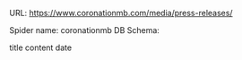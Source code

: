 URL: https://www.coronationmb.com/media/press-releases/

Spider name: coronationmb
DB Schema:

title
content
date